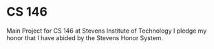 # CS 146
 Main Project for CS 146 at Stevens Institute of Technology
 I pledge my honor that I have abided by the Stevens Honor System.
